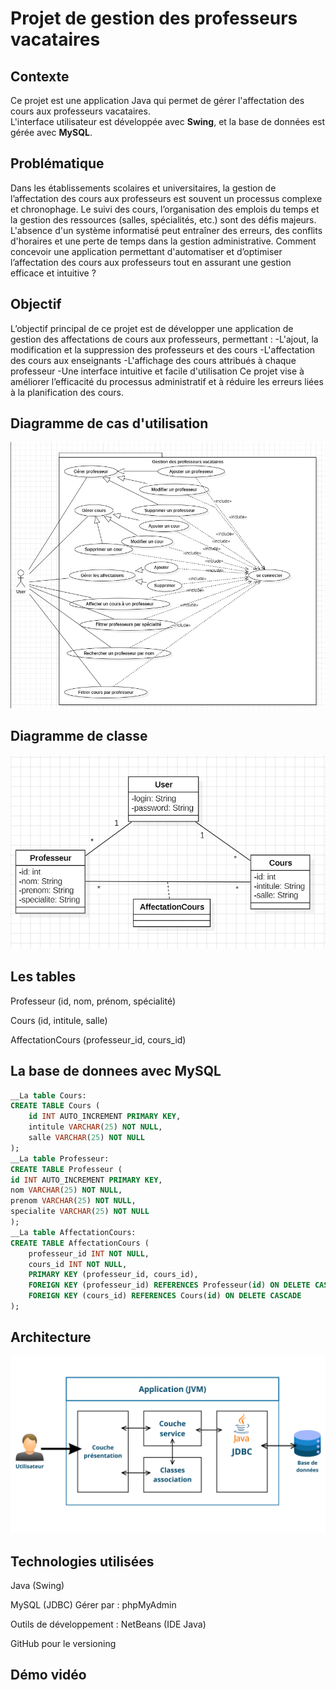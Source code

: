 # Projet de gestion des professeurs vacataires

## Contexte
Ce projet est une application Java qui permet de gérer l'affectation des cours aux professeurs vacataires.  
L'interface utilisateur est développée avec **Swing**, et la base de données est gérée avec **MySQL**.

## Problématique
Dans les établissements scolaires et universitaires, la gestion de l’affectation des cours aux professeurs
est souvent un processus complexe et chronophage. Le suivi des cours, l’organisation des emplois du temps
et la gestion des ressources (salles, spécialités, etc.) sont des défis majeurs.
L'absence d'un système informatisé peut entraîner des erreurs, des conflits d'horaires et une perte
de temps dans la gestion administrative. Comment concevoir une application permettant d'automatiser
et d’optimiser l’affectation des cours aux professeurs tout en assurant une gestion efficace et intuitive ?

## Objectif
L’objectif principal de ce projet est de développer une application de gestion des affectations de cours aux professeurs, permettant :
 -L'ajout, la modification et la suppression des professeurs et des cours
 -L'affectation des cours aux enseignants
 -L'affichage des cours attribués à chaque professeur
 -Une interface intuitive et facile d'utilisation
Ce projet vise à améliorer l’efficacité du processus administratif et à réduire les erreurs liées à la planification des cours.
## Diagramme de cas d'utilisation
![Diagramme de cas d'utilisations ](gpvUseCase1.png)

## Diagramme de classe 
![Diagramme de classe](gpvClasse.png)

## Les tables
Professeur (id, nom, prénom, spécialité)

Cours (id, intitule, salle)

AffectationCours (professeur_id, cours_id)

## La base de donnees avec MySQL
```sql
__La table Cours:
CREATE TABLE Cours (
    id INT AUTO_INCREMENT PRIMARY KEY,
    intitule VARCHAR(25) NOT NULL,
    salle VARCHAR(25) NOT NULL
);
__La table Professeur:
CREATE TABLE Professeur (
id INT AUTO_INCREMENT PRIMARY KEY, 
nom VARCHAR(25) NOT NULL, 
prenom VARCHAR(25) NOT NULL, 
specialite VARCHAR(25) NOT NULL
); 
__La table AffectationCours:
CREATE TABLE AffectationCours (
    professeur_id INT NOT NULL,
    cours_id INT NOT NULL,
    PRIMARY KEY (professeur_id, cours_id),
    FOREIGN KEY (professeur_id) REFERENCES Professeur(id) ON DELETE CASCADE,
    FOREIGN KEY (cours_id) REFERENCES Cours(id) ON DELETE CASCADE
);
```
## Architecture 
![Architecture](ArchiGPV.png)

## Technologies utilisées
Java (Swing)

MySQL (JDBC) Gérer par : phpMyAdmin

Outils de développement : NetBeans (IDE Java)

GitHub pour le versioning
 
## Démo vidéo 

